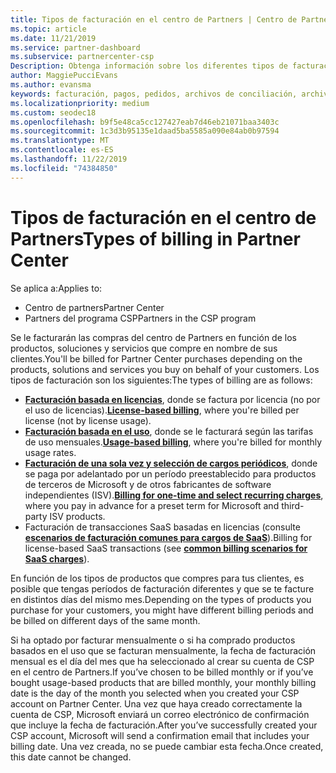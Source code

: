 ```yaml
---
title: Tipos de facturación en el centro de Partners | Centro de Partners
ms.topic: article
ms.date: 11/21/2019
ms.service: partner-dashboard
ms.subservice: partnercenter-csp
Description: Obtenga información sobre los diferentes tipos de facturación, períodos de facturación y fechas de facturación que puede ver en el centro de Partners.
author: MaggiePucciEvans
ms.author: evansma
keywords: facturación, pagos, pedidos, archivos de conciliación, archivo de conciliación
ms.localizationpriority: medium
ms.custom: seodec18
ms.openlocfilehash: b9f5e48ca5cc127427eab7d46eb21071baa3403c
ms.sourcegitcommit: 1c3d3b95135e1daad5ba5585a090e84ab0b97594
ms.translationtype: MT
ms.contentlocale: es-ES
ms.lasthandoff: 11/22/2019
ms.locfileid: "74384850"
---
```

# <a name="types-of-billing-in-partner-center"></a><span data-ttu-id="c7936-104">Tipos de facturación en el centro de Partners</span><span class="sxs-lookup"><span data-stu-id="c7936-104">Types of billing in Partner Center</span></span>

<span data-ttu-id="c7936-105">Se aplica a:</span><span class="sxs-lookup"><span data-stu-id="c7936-105">Applies to:</span></span>

- <span data-ttu-id="c7936-106">Centro de partners</span><span class="sxs-lookup"><span data-stu-id="c7936-106">Partner Center</span></span>
- <span data-ttu-id="c7936-107">Partners del programa CSP</span><span class="sxs-lookup"><span data-stu-id="c7936-107">Partners in the CSP program</span></span>

<span data-ttu-id="c7936-108">Se le facturarán las compras del centro de Partners en función de los productos, soluciones y servicios que compre en nombre de sus clientes.</span><span class="sxs-lookup"><span data-stu-id="c7936-108">You'll be billed for Partner Center purchases depending on the products, solutions and services you buy on behalf of your customers.</span></span> <span data-ttu-id="c7936-109">Los tipos de facturación son los siguientes:</span><span class="sxs-lookup"><span data-stu-id="c7936-109">The types of billing are as follows:</span></span>

- <span data-ttu-id="c7936-110">[**Facturación basada en licencias**](license-based-billing.md), donde se factura por licencia (no por el uso de licencias).</span><span class="sxs-lookup"><span data-stu-id="c7936-110">[**License-based billing**](license-based-billing.md), where you're billed per license (not by license usage).</span></span>
- <span data-ttu-id="c7936-111">[**Facturación basada en el uso**](usage-based-billing.md), donde se le facturará según las tarifas de uso mensuales.</span><span class="sxs-lookup"><span data-stu-id="c7936-111">[**Usage-based billing**](usage-based-billing.md), where you're billed for monthly usage rates.</span></span>
- <span data-ttu-id="c7936-112">[**Facturación de una sola vez y selección de cargos periódicos**](one-time-and-recurring-billing.md), donde se paga por adelantado por un período preestablecido para productos de terceros de Microsoft y de otros fabricantes de software independientes (ISV).</span><span class="sxs-lookup"><span data-stu-id="c7936-112">[**Billing for one-time and select recurring charges**](one-time-and-recurring-billing.md), where you pay in advance for a preset term for Microsoft and third-party ISV products.</span></span>
- <span data-ttu-id="c7936-113">Facturación de transacciones SaaS basadas en licencias (consulte [**escenarios de facturación comunes para cargos de SaaS**](common-billing-scenarios-saas.md)).</span><span class="sxs-lookup"><span data-stu-id="c7936-113">Billing for license-based SaaS transactions (see [**common billing scenarios for SaaS charges**](common-billing-scenarios-saas.md)).</span></span>

<span data-ttu-id="c7936-114">En función de los tipos de productos que compres para tus clientes, es posible que tengas períodos de facturación diferentes y que se te facture en distintos días del mismo mes.</span><span class="sxs-lookup"><span data-stu-id="c7936-114">Depending on the types of products you purchase for your customers, you might have different billing periods and be billed on different days of the same month.</span></span>

<span data-ttu-id="c7936-115">Si ha optado por facturar mensualmente o si ha comprado productos basados en el uso que se facturan mensualmente, la fecha de facturación mensual es el día del mes que ha seleccionado al crear su cuenta de CSP en el centro de Partners.</span><span class="sxs-lookup"><span data-stu-id="c7936-115">If you’ve chosen to be billed monthly or if you’ve bought usage-based products that are billed monthly, your monthly billing date is the day of the month you selected when you created your CSP account on Partner Center.</span></span> <span data-ttu-id="c7936-116">Una vez que haya creado correctamente la cuenta de CSP, Microsoft enviará un correo electrónico de confirmación que incluye la fecha de facturación.</span><span class="sxs-lookup"><span data-stu-id="c7936-116">After you’ve successfully created your CSP account, Microsoft will send a confirmation email that includes your billing date.</span></span> <span data-ttu-id="c7936-117">Una vez creada, no se puede cambiar esta fecha.</span><span class="sxs-lookup"><span data-stu-id="c7936-117">Once created, this date cannot be changed.</span></span>
